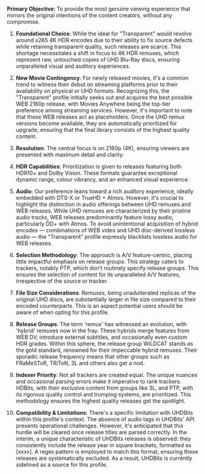 **Primary Objective**: To provide the most genuine viewing experience that mirrors the original intentions of the content creators, without any compromise.

1. **Foundational Choice**: While the ideal for "Transparent" would revolve around x265 4K HDR encodes due to their ability to fix source defects while retaining transparent quality, such releases are scarce. This shortage necessitates a shift in focus to 4K HDR remuxes, which represent raw, untouched copies of UHD Blu-Ray discs, ensuring unparalleled visual and auditory experiences.
   
2. **New Movie Contingency**: For newly released movies, it's a common trend to witness their debut on streaming platforms prior to their availability on physical or UHD formats. Recognizing this, the "Transparent" profile initially seeks out and acquires the best possible WEB 2160p release, with Movies Anywhere being the top-tier preference among streaming services. However, it's important to note that these WEB releases act as placeholders. Once the UHD remux versions become available, they are automatically prioritized for upgrade, ensuring that the final library consists of the highest quality content.

3. **Resolution**: The central focus is on 2160p (4K), ensuring viewers are presented with maximum detail and clarity.

4. **HDR Capabilities**: Prioritization is given to releases featuring both HDR10+ and Dolby Vision. These formats guarantee exceptional dynamic range, colour vibrancy, and an enhanced visual experience.
   
5. **Audio**: Our preference leans toward a rich auditory experience, ideally embedded with DTS-X or TrueHD + Atmos. However, it's crucial to highlight the distinction in audio offerings between UHD remuxes and WEB releases. While UHD remuxes are characterized by their pristine audio tracks, WEB releases predominantly feature lossy audio, particularly DD+ with Atmos. To avoid unintentional acquisition of hybrid encodes — combinations of WEB video and UHD disc-derived lossless audio — the "Transparent" profile expressly blacklists lossless audio for WEB releases.

6. **Selection Methodology**: The approach is A/V feature-centric, placing little impactful emphasis on release groups. This strategy caters to trackers, notably PTP, which don’t routinely specify release groups. This ensures the selection of content for its unparalleled A/V features, irrespective of the source or tracker.

7. **File Size Considerations**: Remuxes, being unadulterated replicas of the original UHD discs, are substantially larger in file size compared to their encoded counterparts. This is an aspect potential users should be aware of when opting for this profile.

8. **Release Groups**: The term 'remux' has witnessed an evolution, with 'hybrid' remuxes now in the fray. These hybrids merge features from WEB DV, introduce external subtitles, and occasionally even custom HDR grades. Within this sphere, the release group WiLDCAT stands as the gold standard, renowned for their impeccable hybrid remuxes. Their sporadic release frequency means that other groups such as FRaMeSToR, TRiToN, 3L and others also get a nod.

9. **Indexer Priority**: Not all trackers are created equal. The unique nuances and occasional parsing errors make it imperative to rank trackers. HDBits, with their exclusive content from groups like 3L, and PTP, with its rigorous quality control and trumping systems, are prioritized. This methodology ensures the highest quality releases get the spotlight.

10. **Compatibility & Limitations**: There's a specific limitation with UHDBits within this profile's context. The absence of audio tags in UHDBits' API presents operational challenges. However, it's anticipated that this hurdle will be cleared once release titles are parsed correctly. In the interim, a unique characteristic of UHDBits releases is observed: they consistently include the release year in square brackets, formatted as [xxxx]. A regex pattern is employed to match this format, ensuring these releases are systematically excluded. As a result, UHDBits is currently sidelined as a source for this profile.